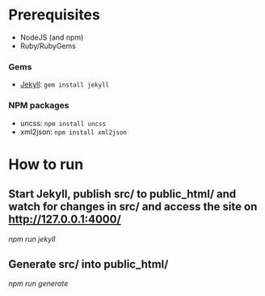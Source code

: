 # Prerequisites

* NodeJS (and npm)
* Ruby/RubyGems

### Gems
* [Jekyll](https://jekyllrb.com/docs/installation/): `gem install jekyll`

### NPM packages
* uncss: `npm install uncss`
* xml2json: `npm install xml2json`


# How to run

## Start Jekyll, publish src/ to public_html/ and watch for changes in src/ and access the site on http://127.0.0.1:4000/

*npm run jekyll*

## Generate src/ into public_html/
*npm run generate*
